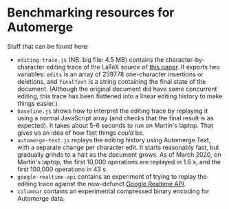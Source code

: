 Benchmarking resources for Automerge
====================================

Stuff that can be found here:

* `editing-trace.js` (NB. big file: 4.5 MB) contains the character-by-character
  editing trace of the LaTeX source of [this paper](https://arxiv.org/abs/1608.03960).
  It exports two variables: `edits` is an array of 259778 one-character insertions or
  deletions, and `finalText` is a string containing the final state of the document.
  (Although the original document did have some concurrent editing, this trace has
  been flattened into a linear editing history to make things easier.)
* `baseline.js` shows how to interpret the editing trace by replaying it using a
  normal JavaScript array (and checks that the final result is as expected).
  It takes about 5-6 seconds to run on Martin's laptop. That gives us an idea of
  how fast things *could* be.
* `automerge-text.js` replays the editing history using Automerge.Text, with a
  separate change per character edit. It starts reasonably fast, but gradually grinds
  to a halt as the document grows. As of March 2020, on Martin's laptop, the first
  10,000 operations are replayed in 1.6 s, and the first 100,000 operations in 43 s.
* `google-realtime-api` contains an experiment of trying to replay the editing trace
  against the now-defunct [Google Realtime API](https://developers.google.com/realtime/deprecation).
* `columnar` contains an experimental compressed binary encoding for Automerge data.
